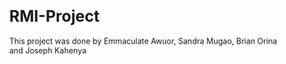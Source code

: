 # RMI-Project
This project was done by Emmaculate Awuor, Sandra Mugao, Brian Orina and Joseph Kahenya
